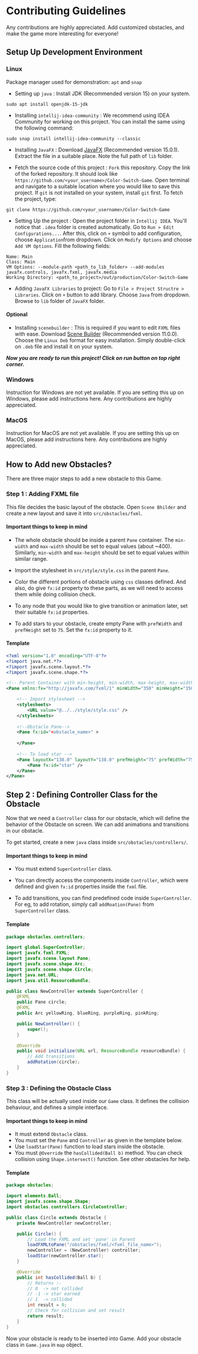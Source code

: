 # Contributing Guidelines

Any contributions are highly appreciated. Add customized obstacles, and make the game more interesting for everyone! 

## Setup Up Development Environment

### Linux
Package manager used for demonstration: `apt` and `snap`
- Setting up `java` : Install JDK (Recommended version 15) on your system. 

```shell
sudo apt install openjdk-15-jdk
```

- Installing `intellij-idea-community` : We recommend using IDEA Community for working on this project. You can install the same
using the following command:
```shell
sudo snap install intellij-idea-community --classic
```

- Installing `JavaFX` : Download [JavaFX](https://gluonhq.com/products/javafx/) (Recommended version 15.0.1). Extract the
file in a suitable place. Note the full path of `lib` folder.

  
- Fetch the source code of this project : `Fork` this repository. Copy the link of the forked repository. It should look 
like `https://github.com/<your_username>/Color-Switch-Game`. Open terminal and navigate to a suitable location where you would
like to save this project. If `git` is not installed on your system, install `git` first. To fetch the project, type:
```shell
git clone https://github.com/<your_username>/Color-Switch-Game
```


- Setting Up the project : Open the project folder in `Intellij IDEA`. You'll notice that `.idea` folder is created automatically. 
  Go to `Run > Edit Configurations...`. After this, click on `+` symbol to add configuration, choose `Application`from dropdown. 
  Click on `Modify Options` and choose `Add VM Options`. Fill the following fields:
```shell
Name: Main
Class: Main
VM Options: --module-path <path_to_lib_folder> --add-modules javafx.controls, javafx.fxml, javafx.media
Working Directory: <path_to_project>/out/production/Color-Switch-Game
```

- Adding `JavaFX Libraries` to project: Go to `File > Project Structre > Libraries`. Click on `+` button to add library.
  Choose `Java` from dropdown. Browse to `lib` folder of `JavaFX` folder.
  
#### Optional

- Installing `scenebuilder` : This is required if you want to edit `FXML` files with ease. Download 
  [Scene Builder](https://gluonhq.com/products/scene-builder/) (Recommended version 11.0.0). Choose the `Linux Deb` 
  format for easy installation. Simply double-click on `.deb` file and install it on your system. 

***Now you are ready to run this project! Click on run button on top right corner.***

### Windows

Instruction for Windows are not yet available. If you are setting this up on Windows, please add instructions here.
Any contributions are highly appreciated.

### MacOS

Instruction for MacOS are not yet available. If you are setting this up on MacOS, please add instructions here.
Any contributions are highly appreciated.

## How to Add new Obstacles?

There are three major steps to add a new obstacle to this Game.  
  
### Step 1 : Adding FXML file

This file decides the basic layout of the obstacle. Open `Scene Bhilder` and create a new layout and save it into 
`src/obstacles/fxml`.

#### Important things to keep in mind

- The whole obstacle should be inside a parent `Pane` container. The `min-width` and `max-width` should be set to equal values
  (about ~400). Similarly, `min-width` and `max-height` should be set to equal values within similar range.
  
- Import the stylesheet in `src/style/style.css` in the parent `Pane`.

- Color the different portions of obstacle using `css` classes defined. And also, do give `fx:id` property to these
parts, as we will need to access them while doing collision check.

- To any node that you would like to give transition or animation later, set their suitable `fx:id` properties.

- To add stars to your obstacle, create empty Pane with `prefWidth` and `prefHeight` set to `75`. Set the `fx:id` property 
to it.
  
#### Template

```xml
<?xml version="1.0" encoding="UTF-8"?>
<?import java.net.*?>
<?import javafx.scene.layout.*?>
<?import javafx.scene.shape.*?>

<!-- Parent Container with min-height, min-width, max-height, max-width set -->
<Pane xmlns:fx="http://javafx.com/fxml/1" minWidth="350" minHeight="350" maxHeight="350" maxWidth="350" xmlns="http://javafx.com/javafx/11.0.1" fx:controller="obstacles.controllers.<YourObstacleControllerClass>">

    <!-- Import stylesheet -->
    <stylesheets>
        <URL value="@../../style/style.css" />
    </stylesheets>
  
    <!--Obstacle Pane-->
    <Pane fx:id="<obstacle_name>" >
  
    </Pane>
  
    <!-- To load star -->
    <Pane layoutX="138.0" layoutY="138.0" prefHeight="75" prefWidth="75">
        <Pane fx:id="star" />
    </Pane>
</Pane>
```

## Step 2 : Defining Controller Class for the Obstacle

Now that we need a `Controller` class for our obstacle, which will define the behavior of the Obstacle on screen.
We can add animations and transitions in our obstacle.

To get started, create a new `java` class inside `src/obstacles/controllers/`.

#### Important things to keep in mind

- You must extend `SuperController` class.

- You can directly access the components inside `Controller`, which were defined and given `fx:id` properties inside the `fxml` file.

- To add transitions, you can find predefined code inside `SuperController`. For eg, to add rotation, simply call 
`addRoation(Pane)` from `SuperController` class.

#### Template

```Java
package obstacles.controllers;

import global.SuperController;
import javafx.fxml.FXML;
import javafx.scene.layout.Pane;
import javafx.scene.shape.Arc;
import javafx.scene.shape.Circle;
import java.net.URL;
import java.util.ResourceBundle;

public class NewController extends SuperController {
    @FXML
    public Pane circle;
    @FXML
    public Arc yellowRing, blueRing, purpleRing, pinkRing;

    public NewController() {
        super();
    }

    @Override
    public void initialize(URL url, ResourceBundle resourceBundle) {
        // Add transitions
        addRotation(circle);
    }
}
```

### Step 3 : Defining the Obstacle Class

This class will be actually used inside our `Game` class. It defines the collision behaviour, and defines a simple interface.

#### Important things to keep in mind

- It must extend `Obstacle` class.
- You must set the `Pane` and `Controller` as given in the template below.  
- Use `loadStar(Pane)` function to load stars inside the obstacle.
- You must `@Override` the `hasCollided(Ball b)` method. You can check collision using `Shape.intersect()` function.
See other obstacles for help.

#### Template

```Java
package obstacles;

import elements.Ball;
import javafx.scene.shape.Shape;
import obstacles.controllers.CircleController;

public class Circle extends Obstacle {
    private NewController newController;

    public Circle() {
        // Load the FXML and set 'pane' in Parent
        loadFXMLtoPane("/obstacles/fxml/<fxml_file_name>");
        newController = (NewController) controller;
        loadStar(newController.star);
    }

    @Override
    public int hasCollided(Ball b) {
        // Returns :-
        // 0  -> not collided
        // -1 -> star earned
        // 1  -> collided
        int result = 0;
        // Check for collision and set result
        return result;
    }
}
```

Now your obstacle is ready to be inserted into Game. Add your obstacle class in `Game.java` in `map` object. 
